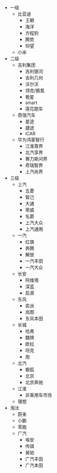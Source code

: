 * 一级
  * 比亚迪
    * 王朝
    * 海洋
    * 方程豹
    * 腾势
    * 仰望
  * 小米
* 二级
  * 吉利集团
    * 吉利银河
    * 吉利几何
    * 沃尔沃
    * 领克/极氪
    * 极星
    * smart
    * 莲花跑车
  * 奇瑞汽车
    * 星途
    * 捷途
    * iCAR
  * 华为鸿蒙智行
    * 江淮尊界
    * 北汽享界
    * 赛力斯问界
    * 奇瑞智界
    * 上汽尚界
* 三级
  * 上汽
    * 五菱
    * 智己
    * 大通
    * 荣威
    * 名爵
    * 上汽大众
    * 上汽通用
  * 一汽
    * 红旗
    * 奔腾
    * 解放
    * 一汽丰田
    * 一汽大众
  * 长安
    * 阿维塔
    * 深蓝
    * 启源
  * 东风
    * 奕派
    * 岚图
    * 东风本田
  * 长城
    * 哈弗
    * 魏牌
    * 欧拉
    * 坦克
    * 炮
  * 北汽
    * 极狐
    * 北京
    * 北京奔驰
  * 江淮
    * 非乘用车市场
  * 理想
* 淘汰
  * 蔚来
  * 小鹏
  * 零跑
  * 广汽
    * 埃安
    * 传祺
    * 昊铂
    * 广汽丰田
    * 广汽本田